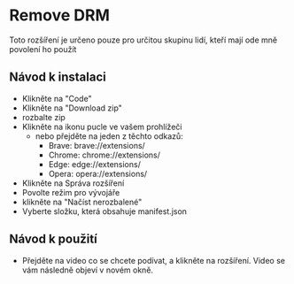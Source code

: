 # Remove DRM

Toto rozšíření je určeno pouze pro určitou skupinu lidí, kteří mají ode mně povolení ho použít

## Návod k instalaci

- Klikněte na "Code"
- Klikněte na "Download zip"
- rozbalte zip
- Klikněte na ikonu pucle ve vašem prohlížeči 
  - nebo přejděte na jeden z těchto odkazů:
    - Brave: brave://extensions/
    - Chrome: chrome://extensions/
    - Edge: edge://extensions/
    - Opera: opera://extensions/
- Klikněte na Správa rozšíření
- Povolte režim pro vývojáře
- klikněte na "Načíst nerozbalené"
- Vyberte složku, která obsahuje manifest.json

## Návod k použití

- Přejděte na video co se chcete podívat, a klikněte na rozšíření. Video se vám následně objeví v novém okně.
